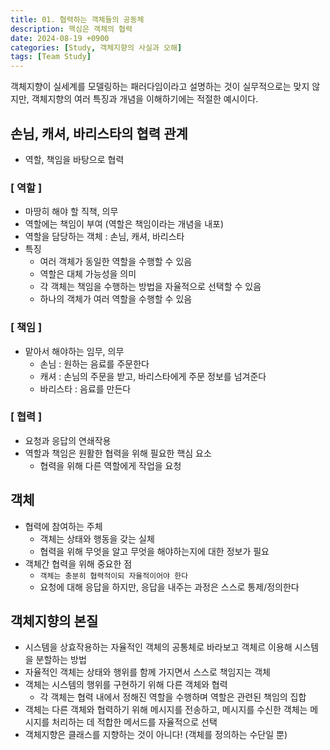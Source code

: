```yaml
---
title: 01. 협력하는 객체들의 공동체
description: 핵심은 객체의 협력 
date: 2024-08-19 +0900
categories: [Study, 객체지향의 사실과 오해]
tags: [Team Study]
---
```


객체지향이 실세계를 모델링하는 패러다임이라고 설명하는 것이 실무적으로는 맞지 않지만, 객체지향의 여러 특징과 개념을 이해하기에는 적절한 예시이다.

## 손님, 캐셔, 바리스타의 협력 관계
- 역할, 책임을 바탕으로 협력

### [ 역할 ]
- 마땅히 해야 할 직책, 의무
- 역할에는 책임이 부여 (역할은 책임이라는 개념을 내포)
- 역할을 담당하는 객체 : 손님, 캐셔, 바리스타
- 특징
  - 여러 객체가 동일한 역할을 수행할 수 있음
  - 역할은 대체 가능성을 의미
  - 각 객체는 책임을 수행하는 방법을 자율적으로 선택할 수 있음
  - 하나의 객체가 여러 역할을 수행할 수 있음

### [ 책임 ]
- 맡아서 해야하는 임무, 의무
  - 손님 : 원하는 음료를 주문한다
  - 캐셔 : 손님의 주문을 받고, 바리스타에게 주문 정보를 넘겨준다
  - 바리스타 : 음료를 만든다

### [ 협력 ]
- 요청과 응답의 연쇄작용
- 역할과 책임은 원활한 협력을 위해 필요한 핵심 요소
  - 협력을 위해 다른 역할에게 작업을 요청

## 객체
- 협력에 참여하는 주체
  - 객체는 상태와 행동을 갖는 실체
  - 협력을 위해 무엇을 알고 무엇을 해야하는지에 대한 정보가 필요
- 객체간 협력을 위해 중요한 점
  - ```객체는 충분히 협력적이되 자율적이어야 한다```
  - 요청에 대해 응답을 하지만, 응답을 내주는 과정은 스스로 통제/정의한다

## 객체지향의 본질
- 시스템을 상효작용하는 자율적인 객체의 공통체로 바라보고 객체르 이용해 시스템을 분할하는 방법
- 자율적인 객체는 상태와 행위를 함께 가지면서 스스로 책임지는 객체
- 객체는 시스템의 행위를 구현하기 위해 다른 객체와 협력
  - 각 객체는 협력 내에서 정해진 역할을 수행하며 역할은 관련된 책임의 집합
- 객체는 다른 객체와 협력하기 위해 메시지를 전송하고, 메시지를 수신한 객체는 메시지를 처리하는 데 적합한 메서드를 자율적으로 선택
- 객체지향은 클래스를 지향하는 것이 아니다! (객체를 정의하는 수단일 뿐)
